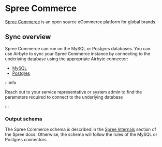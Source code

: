 # Spree Commerce

[Spree Commerce](https://spreecommerce.org) is an open source eCommerce platform for global brands.

## Sync overview

Spree Commerce can run on the MySQL or Postgres databases. You can use Airbyte to sync your Spree
Commerce instance by connecting to the underlying database using the appropriate Airbyte connector:

- [MySQL](mysql.md)
- [Postgres](postgres.md)

:::info

Reach out to your service representative or system admin to find the parameters required to connect
to the underlying database

:::

### Output schema

The Spree Commerce schema is described in the
[Spree Internals](https://dev-docs.spreecommerce.org/internals/) section of the Spree docs.
Otherwise, the schema will follow the rules of the MySQL or Postgres connectors.
